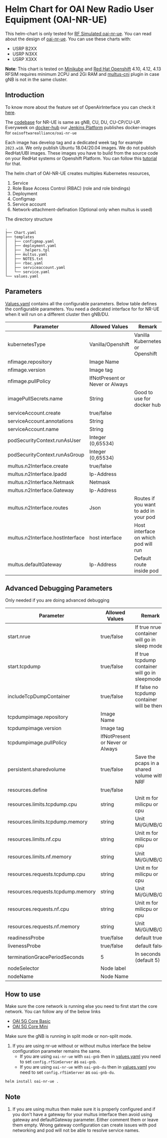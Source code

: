 # Helm Chart for OAI New Radio User Equipment (OAI-NR-UE)

This helm-chart is only tested for [RF Simulated oai-nr-ue](https://gitlab.eurecom.fr/oai/openairinterface5g/-/blob/develop/radio/rfsimulator/README.md). You can read about the design of [oai-nr-ue](https://gitlab.eurecom.fr/oai/openairinterface5g/-/blob/develop/doc/nr-ue-design.md). You can use these charts with:
- USRP B2XX
- USRP N3XX
- USRP X3XX

**Note**: This chart is tested on [Minikube](https://minikube.sigs.k8s.io/docs/) and [Red Hat Openshift](https://www.redhat.com/fr/technologies/cloud-computing/openshift) 4.10, 4.12, 4.13 RFSIM requires minimum 2CPU and 2Gi RAM and [multus-cni](https://github.com/k8snetworkplumbingwg/multus-cni) plugin in case gNB is not in the same cluster. 
 
## Introduction

To know more about the feature set of OpenAirInterface you can check it [here](https://gitlab.eurecom.fr/oai/openairinterface5g/-/blob/develop/doc/FEATURE_SET.md#openairinterface-5g-nr-feature-set). 

The [codebase](https://gitlab.eurecom.fr/oai/openairinterface5g/-/tree/develop) for NR-UE is same as gNB, CU, DU, CU-CP/CU-UP. Everyweek on [docker-hub](https://hub.docker.com/r/oaisoftwarealliance/oai-gnb) our [Jenkins Platform](https://jenkins-oai.eurecom.fr/view/RAN/) publishes docker-images for `oaisoftwarealliance/oai-nr-ue` 

Each image has develop tag and a dedicated week tag for example `2023.w18`. We only publish Ubuntu 18.04/20.04 images. We do not publish RedHat/UBI images. These images you have to build from the source code on your RedHat systems or Openshift Platform. You can follow this [tutorial](../../../openshift/README.md) for that.

The helm chart of OAI-NR-UE creates multiples Kubernetes resources,

1. Service
2. Role Base Access Control (RBAC) (role and role bindings)
3. Deployment
4. Configmap
5. Service account
6. Network-attachment-defination (Optional only when multus is used)

The directory structure

```
.
├── Chart.yaml
├── templates
│   ├── configmap.yaml
│   ├── deployment.yaml
│   ├── _helpers.tpl
│   ├── multus.yaml
│   ├── NOTES.txt
│   ├── rbac.yaml
│   ├── serviceaccount.yaml
│   └── service.yaml
└── values.yaml
```

## Parameters

[Values.yaml](./values.yaml) contains all the configurable parameters. Below table defines the configurable parameters. You need a dedicated interface for for NR-UE when it will run on a different cluster then gNB/DU.


|Parameter                       |Allowed Values                 |Remark                               |
|--------------------------------|-------------------------------|-------------------------------------|
|kubernetesType                  |Vanilla/Openshift              |Vanilla Kubernetes or Openshift      |
|nfimage.repository              |Image Name                     |                                     |
|nfimage.version                 |Image tag                      |                                     |
|nfimage.pullPolicy              |IfNotPresent or Never or Always|                                     |
|imagePullSecrets.name           |String                         |Good to use for docker hub           |
|serviceAccount.create           |true/false                     |                                     |
|serviceAccount.annotations      |String                         |                                     |
|serviceAccount.name             |String                         |                                     |
|podSecurityContext.runAsUser    |Integer (0,65534)              |                                     |
|podSecurityContext.runAsGroup   |Integer (0,65534)              |                                     |
|multus.n2Interface.create       |true/false                     |                                     |
|multus.n2Interface.Ipadd        |Ip-Address                     |                                     |
|multus.n2Interface.Netmask      |Netmask                        |                                     |
|multus.n2Interface.Gateway      |Ip-Address                     |                                     |
|multus.n2Interface.routes       |Json                           |Routes if you want to add in your pod|
|multus.n2Interface.hostInterface|host interface                 |Host interface on which pod will run |
|multus.defaultGateway           |Ip-Address                     |Default route inside pod             |


## Advanced Debugging Parameters

Only needed if you are doing advanced debugging

|Parameter                        |Allowed Values                 |Remark                                        |
|---------------------------------|-------------------------------|----------------------------------------------|
|start.nrue                      |true/false                     |If true nrue container will go in sleep mode   |
|start.tcpdump                    |true/false                     |If true tcpdump container will go in sleepmode|
|includeTcpDumpContainer          |true/false                     |If false no tcpdump container will be there   |
|tcpdumpimage.repository          |Image Name                     |                                              |
|tcpdumpimage.version             |Image tag                      |                                              |
|tcpdumpimage.pullPolicy          |IfNotPresent or Never or Always|                                              |
|persistent.sharedvolume          |true/false                     |Save the pcaps in a shared volume with NRF    |
|resources.define                 |true/false                     |                                              |
|resources.limits.tcpdump.cpu     |string                         |Unit m for milicpu or cpu                     |
|resources.limits.tcpdump.memory  |string                         |Unit Mi/Gi/MB/GB                              |
|resources.limits.nf.cpu          |string                         |Unit m for milicpu or cpu                     |
|resources.limits.nf.memory       |string                         |Unit Mi/Gi/MB/GB                              |
|resources.requests.tcpdump.cpu   |string                         |Unit m for milicpu or cpu                     |
|resources.requests.tcpdump.memory|string                         |Unit Mi/Gi/MB/GB                              |
|resources.requests.nf.cpu        |string                         |Unit m for milicpu or cpu                     |
|resources.requests.nf.memory     |string                         |Unit Mi/Gi/MB/GB                              |
|readinessProbe                   |true/false                     |default true                                  |
|livenessProbe                    |true/false                     |default false                                 |
|terminationGracePeriodSeconds    |5                              |In seconds (default 5)                        |
|nodeSelector                     |Node label                     |                                              |
|nodeName                         |Node Name                      |                                              |

## How to use

Make sure the core network is running else you need to first start the core network. You can follow any of the below links
  - [OAI 5G Core Basic](../../oai-5g-basic/README.md)
  - [OAI 5G Core Mini](../../oai-5g-mini/README.md)
  
Make sure the gNB is running in split mode or non-split mode.

1. If you are using nr-ue without or without multus interface the below configuration parameter remains the same.
	+ If you are using `oai-nr-ue` with `oai-gnb` then in [values.yaml](./values.yaml) you need to set `config.rfSimServer` as `oai-gnb`. 
	+ If you are using `oai-nr-ue` with `oai-gnb-du` then in [values.yaml](./values.yaml) you need to set `config.rfSimServer` as `oai-gnb-du`. 

```bash
helm install oai-nr-ue .
```

## Note

1. If you are using multus then make sure it is properly configured and if you don't have a gateway for your multus interface then avoid using gateway and defaultGateway parameter. Either comment them or leave them empty. Wrong gateway configuration can create issues with pod networking and pod will not be able to resolve service names.
